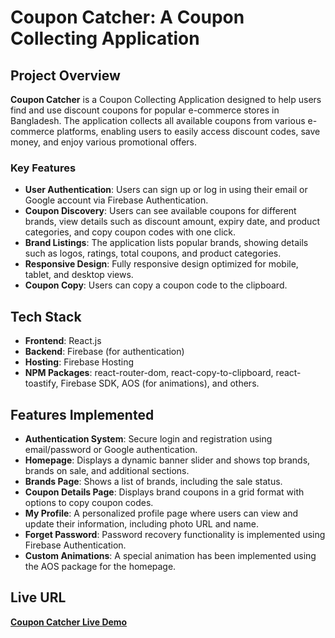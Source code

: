 # Coupon Catcher: A Coupon Collecting Application

## Project Overview

**Coupon Catcher** is a Coupon Collecting Application designed to help users find and use discount coupons for popular e-commerce stores in Bangladesh. The application collects all available coupons from various e-commerce platforms, enabling users to easily access discount codes, save money, and enjoy various promotional offers.

### Key Features

- **User Authentication**: Users can sign up or log in using their email or Google account via Firebase Authentication.
- **Coupon Discovery**: Users can see available coupons for different brands, view details such as discount amount, expiry date, and product categories, and copy coupon codes with one click.
- **Brand Listings**: The application lists popular brands, showing details such as logos, ratings, total coupons, and product categories.
- **Responsive Design**: Fully responsive design optimized for mobile, tablet, and desktop views.
- **Coupon Copy**: Users can copy a coupon code to the clipboard.



## Tech Stack

- **Frontend**: React.js
- **Backend**: Firebase (for authentication)
- **Hosting**: Firebase Hosting
- **NPM Packages**: react-router-dom, react-copy-to-clipboard, react-toastify, Firebase SDK, AOS (for animations), and others.

## Features Implemented

- **Authentication System**: Secure login and registration using email/password or Google authentication.
- **Homepage**: Displays a dynamic banner slider and shows top brands, brands on sale, and additional sections.
- **Brands Page**: Shows a list of brands, including the sale status.
- **Coupon Details Page**: Displays brand coupons in a grid format with options to copy coupon codes.
- **My Profile**: A personalized profile page where users can view and update their information, including photo URL and name.
- **Forget Password**: Password recovery functionality is implemented using Firebase Authentication.
- **Custom Animations**: A special animation has been implemented using the AOS package for the homepage.

## Live URL

[**Coupon Catcher Live Demo**](https://coupons-catcher.web.app/)

